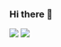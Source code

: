 ### Hi there 👋
<a href="https://brash-ease-7ed.notion.site/edb5cccc6a38481e8f9347853a1ab5ad" target="_blank"><img src="https://img.shields.io/badge/portfolio-20c997?style=flat-square&logo=Vimeo&logoColor=white"/></a>
<a href="mailto:kimej2159@naver.com" target="_blank"><img src="https://img.shields.io/badge/email-E60012?style=flat-square&logo=Naver&logoColor=white"/></a>
<!--
**kimej2159/kimej2159** is a ✨ _special_ ✨ repository because its `README.md` (this file) appears on your GitHub profile.

Here are some ideas to get you started:

- 🔭 I’m currently working on ...
- 🌱 I’m currently learning ...
- 👯 I’m looking to collaborate on ...
- 🤔 I’m looking for help with ...
- 💬 Ask me about ...
- 📫 How to reach me: ...
- 😄 Pronouns: ...
- ⚡ Fun fact: ...
-->

